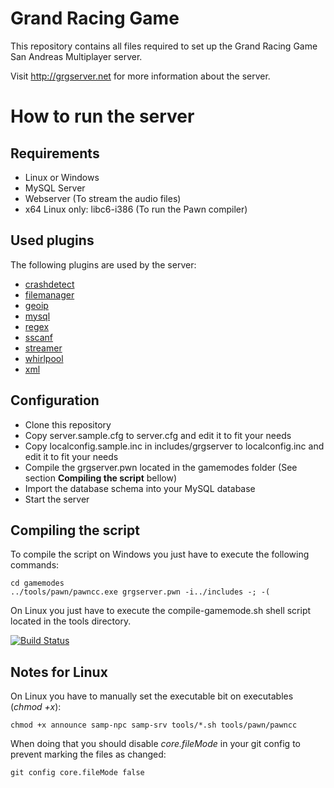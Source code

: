 # Grand Racing Game

This repository contains all files required to set up the Grand Racing Game San Andreas Multiplayer server.

Visit http://grgserver.net for more information about the server.

# How to run the server

## Requirements

  * Linux or Windows
  * MySQL Server
  * Webserver (To stream the audio files)
  * x64 Linux only: libc6-i386 (To run the Pawn compiler)

## Used plugins

The following plugins are used by the server:

 * [crashdetect](http://forum.sa-mp.com/showthread.php?t=262796)
 * [filemanager](http://forum.sa-mp.com/showthread.php?t=92246)
 * [geoip](http://forum.sa-mp.com/showthread.php?t=32509)
 * [mysql](http://forum.sa-mp.com/showthread.php?t=56564)
 * [regex](http://forum.sa-mp.com/showthread.php?t=247893)
 * [sscanf](http://forum.sa-mp.com/showthread.php?t=120356)
 * [streamer](http://forum.sa-mp.com/showthread.php?t=102865)
 * [whirlpool](http://forum.sa-mp.com/showthread.php?t=65290)
 * [xml](http://forum.sa-mp.com/showthread.php?t=372521)

## Configuration

  * Clone this repository
  * Copy server.sample.cfg to server.cfg and edit it to fit your needs
  * Copy localconfig.sample.inc in includes/grgserver to localconfig.inc and edit it to fit your needs
  * Compile the grgserver.pwn located in the gamemodes folder (See section **Compiling the script** bellow)
  * Import the database schema into your MySQL database
  * Start the server

## Compiling the script

To compile the script on Windows you just have to execute the following commands:

```
cd gamemodes
../tools/pawn/pawncc.exe grgserver.pwn -i../includes -; -(
```

On Linux you just have to execute the compile-gamemode.sh shell script located in the tools directory.

[![Build Status](https://travis-ci.org/GRGServer/SAMPRacing.svg)](https://travis-ci.org/GRGServer/SAMPRacing)

## Notes for Linux

On Linux you have to manually set the executable bit on executables (*chmod +x*):

```
chmod +x announce samp-npc samp-srv tools/*.sh tools/pawn/pawncc
```

When doing that you should disable *core.fileMode* in your git config to prevent marking the files as changed:

```
git config core.fileMode false
```
